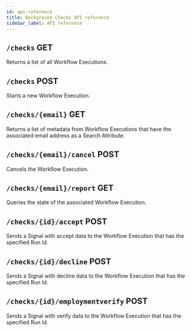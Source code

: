 ```yaml
---
id: api-reference
title: Background Checks API reference
sidebar_label: API reference
---
```


## `/checks` GET

Returns a list of all Workflow Executions.

## `/checks` POST

Starts a new Workflow Execution.

## `/checks/{email}` GET

Returns a list of metadata from Workflow Executions that have the associated email address as a Search Attribute.

## `/checks/{email}/cancel` POST

Cancels the Workflow Execution.

## `/checks/{email}/report` GET

Queries the state of the associated Workflow Execution.

## `/checks/{id}/accept` POST

Sends a Signal with accept data to the Workflow Execution that has the specified Run Id.

## `/checks/{id}/decline` POST

Sends a Signal with decline data to the Workflow Execution that has the specified Run Id.

## `/checks/{id}/employmentverify` POST

Sends a Signal with verify data to the Workflow Execution that has the specified Run Id.

